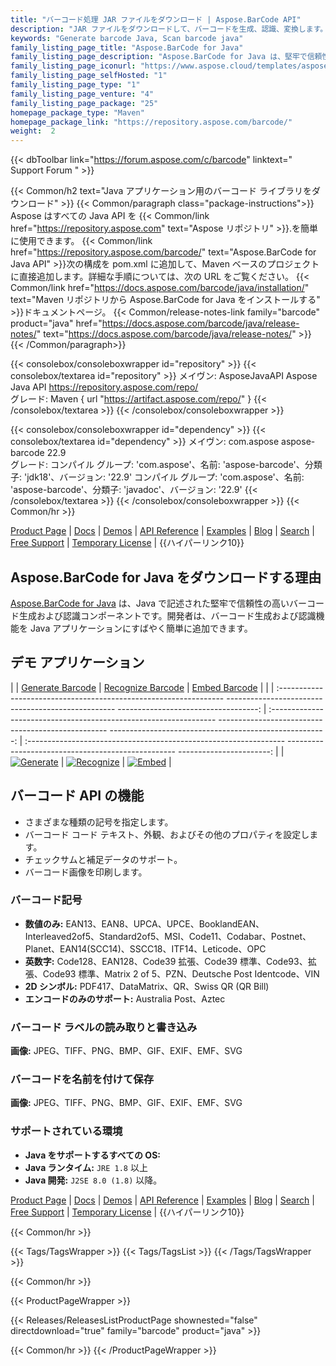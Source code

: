 ```yaml
---
title: "バーコード処理 JAR ファイルをダウンロード | Aspose.BarCode API"
description: "JAR ファイルをダウンロードして、バーコードを生成、認識、変換します。数字、英数字、および 2D バーコード記号をサポートします。 Java アプリでバーコードをカスタマイズします。"
keywords: "Generate barcode Java, Scan barcode java"
family_listing_page_title: "Aspose.BarCode for Java"
family_listing_page_description: "Aspose.BarCode for Java は、堅牢で信頼性の高いバーコード生成および認識コンポーネントです。これにより、開発者は、Java SE、Java EE、および Java ME プラットフォームに基づく Java アプリケーションにバーコード生成および認識機能を迅速かつ簡単に追加できます。"
family_listing_page_iconurl: "https://www.aspose.cloud/templates/aspose/App_Themes/V3/images/barcode/272x272/aspose_barcode-for-java-min.png"
family_listing_page_selfHosted: "1"
family_listing_page_type: "1"
family_listing_page_venture: "4"
family_listing_page_package: "25"
homepage_package_type: "Maven"
homepage_package_link: "https://repository.aspose.com/barcode/"
weight:  2
---
```


{{< dbToolbar link="https://forum.aspose.com/c/barcode" linktext=" Support Forum " >}}

{{< Common/h2 text="Java アプリケーション用のバーコード ライブラリをダウンロード"  >}}
{{< Common/paragraph class="package-instructions">}}
Aspose はすべての Java API を
{{< Common/link href="https://repository.aspose.com" text="Aspose リポジトリ"  >}}.を簡単に使用できます。
{{< Common/link href="https://repository.aspose.com/barcode/" text="Aspose.BarCode for Java API"  >}}次の構成を pom.xml に追加して、Maven ベースのプロジェクトに直接追加します。詳細な手順については、次の URL をご覧ください。
{{< Common/link href="https://docs.aspose.com/barcode/java/installation/" text="Maven リポジトリから Aspose.BarCode for Java をインストールする"  >}}ドキュメントページ。
{{< Common/release-notes-link family="barcode" product="java" href="https://docs.aspose.com/barcode/java/release-notes/" text="https://docs.aspose.com/barcode/java/release-notes/"  >}}
{{< /Common/paragraph>}}

{{< consolebox/consoleboxwrapper id="repository" >}}
   {{< consolebox/textarea id="repository" >}}
    メイヴン:
      <repository>
      <id>AsposeJavaAPI</id>
      <name>Aspose Java API</name>
      <url>https://repository.aspose.com/repo/</url>
      </repository>   
    グレード:
    Maven { url "https://artifact.aspose.com/repo/" }
   {{< /consolebox/textarea >}}
{{< /consolebox/consoleboxwrapper >}}

{{< consolebox/consoleboxwrapper id="dependency" >}}
   {{< consolebox/textarea id="dependency" >}}
    メイヴン:
      <dependency>
      <groupId>com.aspose</groupId>
      <artifactId>aspose-barcode</artifactId>
      <version>22.9</version>
      </dependency>  
     グレード:
     コンパイル グループ: 'com.aspose'、名前: 'aspose-barcode'、分類子: 'jdk18'、バージョン: '22.9'
     コンパイル グループ: 'com.aspose'、名前: 'aspose-barcode'、分類子: 'javadoc'、バージョン: '22.9'
   {{< /consolebox/textarea >}}
{{< /consolebox/consoleboxwrapper >}}
{{< Common/hr >}}

[Product Page](https://products.aspose.com/barcode/java) | [Docs](https://docs.aspose.com/barcode/java/) | [Demos](https://products.aspose.app/barcode/family) | [API Reference](https://reference.aspose.com/barcode/java) | [Examples](https://github.com/aspose-barcode/Aspose.BarCode-for-Java) | [Blog](https://blog.aspose.com/category/barcode/) | [Search](https://search.aspose.com/) | [Free Support](https://forum.aspose.com/c/barcode) | [Temporary License](https://purchase.aspose.com/temporary-license) | {{ハイパーリンク10}}

## Aspose.BarCode for Java をダウンロードする理由

[Aspose.BarCode for Java](https://products.aspose.com/barcode/java) は、Java で記述された堅牢で信頼性の高いバーコード生成および認識コンポーネントです。開発者は、バーコード生成および認識機能を Java アプリケーションにすばやく簡単に追加できます。

## デモ アプリケーション

| | [Generate Barcode](https://products.aspose.app/barcode/generate) | [Recognize Barcode](https://products.aspose.app/barcode/recognize) | [Embed Barcode](https://products.aspose.app/barcode/embed) |
| | :---------------------------------------------------------------- -------------------------------------------------- -----------------------------------: | :---------------------------------------------------------------- -------------------------------------------------- ------------------------------------------------------: | :---------------------------------------------------------------- -------------------------------------------------- -----------------------: |
| [![Generate](https://products.aspose.app/barcode/generate/img/aspose_generate-app-48.png)](https://products.aspose.app/barcode/generate) | [![Recognize](https://products.aspose.app/barcode/recognize/img/aspose_recognize-app-48.png)](https://products.aspose.app/barcode/recognize) | [![Embed](https://products.aspose.app/barcode/embed/img/aspose_embed-app-48.png)](https://products.aspose.app/barcode/embed) |

## バーコード API の機能

- さまざまな種類の記号を指定します。
- バーコード コード テキスト、外観、およびその他のプロパティを設定します。
- チェックサムと補足データのサポート。
- バーコード画像を印刷します。

### バーコード記号

- **数値のみ:** EAN13、EAN8、UPCA、UPCE、BooklandEAN、Interleaved2of5、Standard2of5、MSI、Code11、Codabar、Postnet、Planet、EAN14(SCC14)、SSCC18、ITF14、Leticode、OPC
- **英数字:** Code128、EAN128、Code39 拡張、Code39 標準、Code93、拡張、Code93 標準、Matrix 2 of 5、PZN、Deutsche Post Identcode、VIN
- **2D シンボル:** PDF417、DataMatrix、QR、Swiss QR (QR Bill)
- **エンコードのみのサポート:** Australia Post、Aztec

### バーコード ラベルの読み取りと書き込み

**画像:** JPEG、TIFF、PNG、BMP、GIF、EXIF、EMF、SVG

### バーコードを名前を付けて保存

**画像:** JPEG、TIFF、PNG、BMP、GIF、EXIF、EMF、SVG

### サポートされている環境

- **Java をサポートするすべての OS:**
- **Java ランタイム:** `JRE 1.8` 以上
- **Java 開発:** `J2SE 8.0 (1.8)` 以降。

[Product Page](https://products.aspose.com/barcode/java) | [Docs](https://docs.aspose.com/barcode/java/) | [Demos](https://products.aspose.app/barcode/family) | [API Reference](https://reference.aspose.com/barcode/java) | [Examples](https://github.com/aspose-barcode/Aspose.BarCode-for-Java) | [Blog](https://blog.aspose.com/category/barcode/) | [Search](https://search.aspose.com/) | [Free Support](https://forum.aspose.com/c/barcode) | [Temporary License](https://purchase.aspose.com/temporary-license) | {{ハイパーリンク10}}

{{< Common/hr >}}

{{< Tags/TagsWrapper >}}
 {{< Tags/TagsList >}}
{{< /Tags/TagsWrapper >}}

{{< Common/hr >}}

{{< ProductPageWrapper >}}
<!-- ReleasesListProductPage-->
   {{< Releases/ReleasesListProductPage shownested="false"  directdownload="true" family="barcode" product="java" >}}
<!-- /ReleasesListProductPage-->
{{< Common/hr >}}
{{< /ProductPageWrapper >}}

